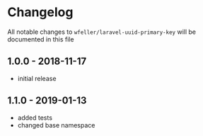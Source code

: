 # Changelog

All notable changes to `wfeller/laravel-uuid-primary-key` will be documented in this file

## 1.0.0 - 2018-11-17

- initial release

## 1.1.0 - 2019-01-13

- added tests
- changed base namespace
